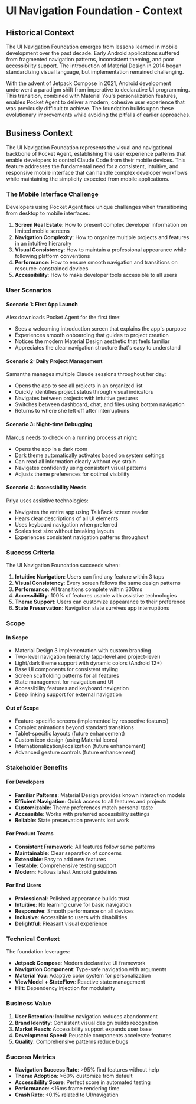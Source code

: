 # UI Navigation Foundation - Context

## Historical Context

The UI Navigation Foundation emerges from lessons learned in mobile development over the past decade. Early Android applications suffered from fragmented navigation patterns, inconsistent theming, and poor accessibility support. The introduction of Material Design in 2014 began standardizing visual language, but implementation remained challenging.

With the advent of Jetpack Compose in 2021, Android development underwent a paradigm shift from imperative to declarative UI programming. This transition, combined with Material You's personalization features, enables Pocket Agent to deliver a modern, cohesive user experience that was previously difficult to achieve. The foundation builds upon these evolutionary improvements while avoiding the pitfalls of earlier approaches.

## Business Context

The UI Navigation Foundation represents the visual and navigational backbone of Pocket Agent, establishing the user experience patterns that enable developers to control Claude Code from their mobile devices. This feature addresses the fundamental need for a consistent, intuitive, and responsive mobile interface that can handle complex developer workflows while maintaining the simplicity expected from mobile applications.

### The Mobile Interface Challenge

Developers using Pocket Agent face unique challenges when transitioning from desktop to mobile interfaces:

1. **Screen Real Estate**: How to present complex developer information on limited mobile screens
2. **Navigation Complexity**: How to organize multiple projects and features in an intuitive hierarchy
3. **Visual Consistency**: How to maintain a professional appearance while following platform conventions
4. **Performance**: How to ensure smooth navigation and transitions on resource-constrained devices
5. **Accessibility**: How to make developer tools accessible to all users

### User Scenarios

#### Scenario 1: First App Launch
Alex downloads Pocket Agent for the first time:
- Sees a welcoming introduction screen that explains the app's purpose
- Experiences smooth onboarding that guides to project creation
- Notices the modern Material Design aesthetic that feels familiar
- Appreciates the clear navigation structure that's easy to understand

#### Scenario 2: Daily Project Management
Samantha manages multiple Claude sessions throughout her day:
- Opens the app to see all projects in an organized list
- Quickly identifies project status through visual indicators
- Navigates between projects with intuitive gestures
- Switches between dashboard, chat, and files using bottom navigation
- Returns to where she left off after interruptions

#### Scenario 3: Night-time Debugging
Marcus needs to check on a running process at night:
- Opens the app in a dark room
- Dark theme automatically activates based on system settings
- Can read all information clearly without eye strain
- Navigates confidently using consistent visual patterns
- Adjusts theme preferences for optimal visibility

#### Scenario 4: Accessibility Needs
Priya uses assistive technologies:
- Navigates the entire app using TalkBack screen reader
- Hears clear descriptions of all UI elements
- Uses keyboard navigation when preferred
- Scales text size without breaking layouts
- Experiences consistent navigation patterns throughout

### Success Criteria

The UI Navigation Foundation succeeds when:

1. **Intuitive Navigation**: Users can find any feature within 3 taps
2. **Visual Consistency**: Every screen follows the same design patterns
3. **Performance**: All transitions complete within 300ms
4. **Accessibility**: 100% of features usable with assistive technologies
5. **Theme Support**: Users can customize appearance to their preference
6. **State Preservation**: Navigation state survives app interruptions

### Scope

#### In Scope
- Material Design 3 implementation with custom branding
- Two-level navigation hierarchy (app-level and project-level)
- Light/dark theme support with dynamic colors (Android 12+)
- Base UI components for consistent styling
- Screen scaffolding patterns for all features
- State management for navigation and UI
- Accessibility features and keyboard navigation
- Deep linking support for external navigation

#### Out of Scope
- Feature-specific screens (implemented by respective features)
- Complex animations beyond standard transitions
- Tablet-specific layouts (future enhancement)
- Custom icon design (using Material Icons)
- Internationalization/localization (future enhancement)
- Advanced gesture controls (future enhancement)

### Stakeholder Benefits

#### For Developers
- **Familiar Patterns**: Material Design provides known interaction models
- **Efficient Navigation**: Quick access to all features and projects
- **Customizable**: Theme preferences match personal taste
- **Accessible**: Works with preferred accessibility settings
- **Reliable**: State preservation prevents lost work

#### For Product Teams
- **Consistent Framework**: All features follow same patterns
- **Maintainable**: Clear separation of concerns
- **Extensible**: Easy to add new features
- **Testable**: Comprehensive testing support
- **Modern**: Follows latest Android guidelines

#### For End Users
- **Professional**: Polished appearance builds trust
- **Intuitive**: No learning curve for basic navigation
- **Responsive**: Smooth performance on all devices
- **Inclusive**: Accessible to users with disabilities
- **Delightful**: Pleasant visual experience

### Technical Context

The foundation leverages:
- **Jetpack Compose**: Modern declarative UI framework
- **Navigation Component**: Type-safe navigation with arguments
- **Material You**: Adaptive color system for personalization
- **ViewModel + StateFlow**: Reactive state management
- **Hilt**: Dependency injection for modularity

### Business Value

1. **User Retention**: Intuitive navigation reduces abandonment
2. **Brand Identity**: Consistent visual design builds recognition
3. **Market Reach**: Accessibility support expands user base
4. **Development Speed**: Reusable components accelerate features
5. **Quality**: Comprehensive patterns reduce bugs

### Success Metrics

- **Navigation Success Rate**: >95% find features without help
- **Theme Adoption**: >60% customize from default
- **Accessibility Score**: Perfect score in automated testing
- **Performance**: <16ms frame rendering time
- **Crash Rate**: <0.1% related to UI/navigation